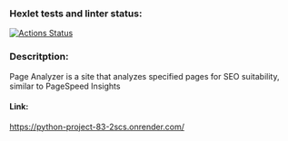 ### Hexlet tests and linter status:
[![Actions Status](https://github.com/UsmanSakhbeev/python-project-83/actions/workflows/hexlet-check.yml/badge.svg)](https://github.com/UsmanSakhbeev/python-project-83/actions)

### Descritption:
Page Analyzer is a site that analyzes specified pages for SEO suitability, similar to PageSpeed ​​Insights

#### Link:
https://python-project-83-2scs.onrender.com/
